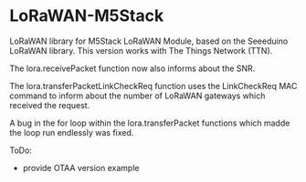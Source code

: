 # LoRaWAN-M5Stack
LoRaWAN library for M5Stack LoRaWAN Module, based on the Seeeduino LoRaWAN library. This version works with The Things Network (TTN).

The lora.receivePacket function now also informs about the SNR.

The lora.transferPacketLinkCheckReq function uses the LinkCheckReq MAC command to inform about the number of LoRaWAN gateways which received the request.

A bug in the for loop within the lora.transferPacket functions which madde the loop run endlessly was fixed.

ToDo:
- provide OTAA version example

